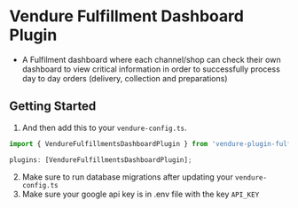 # Vendure Fulfillment Dashboard Plugin

- A Fulfilment dashboard where each channel/shop can check their own dashboard to view critical information in order to successfully process day to day orders (delivery, collection and preparations)

## Getting Started

1. And then add this to your `vendure-config.ts`.

```ts
import { VendureFulfillmentsDashboardPlugin } from 'vendure-plugin-fulfillment-dashboard';

plugins: [VendureFulfillmentsDashboardPlugin];
```

2. Make sure to run database migrations after updating your `vendure-config.ts`
3. Make sure your google api key is in .env file with the key `API_KEY`
